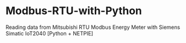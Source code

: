 # Modbus-RTU-with-Python
Reading data from Mitsubishi RTU Modbus Energy Meter with Siemens Simatic IoT2040 [Python + NETPIE]
